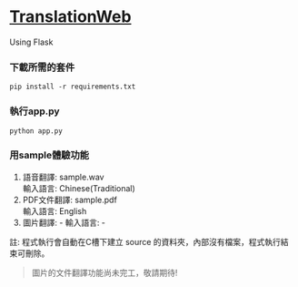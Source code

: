 # [TranslationWeb](https://aitranslation.azurewebsites.net)

Using Flask

### 下載所需的套件
```pip install -r requirements.txt```
### 執行app.py
```python app.py```
### 用sample體驗功能
1. 語音翻譯:  sample.wav\
  輸入語言: Chinese(Traditional)
2. PDF文件翻譯: sample.pdf\
  輸入語言: English
3. 圖片翻譯:  -
  輸入語言: -
  
註: 程式執行會自動在C槽下建立 source 的資料夾，內部沒有檔案，程式執行結束可刪除。

> 圖片的文件翻譯功能尚未完工，敬請期待!
